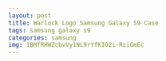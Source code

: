 ```yaml
---
layout: post
title: Warlock Logo Samsung Galaxy S9 Case
tags: samsung galaxy s9
categories: samsung
img: 1BMfRHWZcbvVy1NL9rYfKIO2i-RziGmEc
---
```

